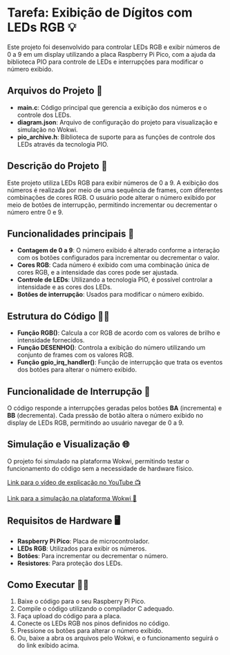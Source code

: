 # Tarefa: Exibição de Dígitos com LEDs RGB 💡

Este projeto foi desenvolvido para controlar LEDs RGB e exibir números de 0 a 9 em um display utilizando a placa Raspberry Pi Pico, com a ajuda da biblioteca PIO para controle de LEDs e interrupções para modificar o número exibido.  


## Arquivos do Projeto 📁
- **main.c**: Código principal que gerencia a exibição dos números e o controle dos LEDs.
- **diagram.json**: Arquivo de configuração do projeto para visualização e simulação no Wokwi.
- **pio_archive.h**: Biblioteca de suporte para as funções de controle dos LEDs através da tecnologia PIO.

## Descrição do Projeto 📜
Este projeto utiliza LEDs RGB para exibir números de 0 a 9. A exibição dos números é realizada por meio de uma sequência de frames, com diferentes combinações de cores RGB. O usuário pode alterar o número exibido por meio de botões de interrupção, permitindo incrementar ou decrementar o número entre 0 e 9.

## Funcionalidades principais 🔧
- **Contagem de 0 a 9**: O número exibido é alterado conforme a interação com os botões configurados para incrementar ou decrementar o valor.
- **Cores RGB**: Cada número é exibido com uma combinação única de cores RGB, e a intensidade das cores pode ser ajustada.
- **Controle de LEDs**: Utilizando a tecnologia PIO, é possível controlar a intensidade e as cores dos LEDs.
- **Botões de interrupção**: Usados para modificar o número exibido.

## Estrutura do Código 🧑‍💻
- **Função RGB()**: Calcula a cor RGB de acordo com os valores de brilho e intensidade fornecidos.
- **Função DESENHO()**: Controla a exibição do número utilizando um conjunto de frames com os valores RGB.
- **Função gpio_irq_handler()**: Função de interrupção que trata os eventos dos botões para alterar o número exibido.

## Funcionalidade de Interrupção 🔄
O código responde a interrupções geradas pelos botões **BA** (incrementa) e **BB** (decrementa). Cada pressão de botão altera o número exibido no display de LEDs RGB, permitindo ao usuário navegar de 0 a 9.

## Simulação e Visualização 🌐
O projeto foi simulado na plataforma Wokwi, permitindo testar o funcionamento do código sem a necessidade de hardware físico.

[Link para o vídeo de explicação no YouTube 📺](https://youtu.be/Bo8D-CeOW4c?si=i-t5zmAkYxG6X4yT)

[Link para a simulação na plataforma Wokwi 🤖](https://wokwi.com/projects/421833036248849409)


## Requisitos de Hardware 🖥️
- **Raspberry Pi Pico**: Placa de microcontrolador.
- **LEDs RGB**: Utilizados para exibir os números.
- **Botões**: Para incrementar ou decrementar o número.
- **Resistores**: Para proteção dos LEDs.

## Como Executar 🏃‍♂️
1. Baixe o código para o seu Raspberry Pi Pico.
2. Compile o código utilizando o compilador C adequado.
3. Faça upload do código para a placa.
4. Conecte os LEDs RGB nos pinos definidos no código.
5. Pressione os botões para alterar o número exibido.
6. Ou, baixe a abra os arquivos pelo Wokwi, e o funcionamento seguirá o do link exibido acima.

